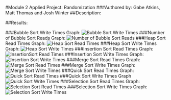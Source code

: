 #Module 2 Applied Project: Randomization
###Authored by: Gabe Atkins, Matt Thomas and Josh Winter
##Description:

##Results:

###Bubble Sort Write Times Graph:
![Bubble Sort Write Times](images/BubbleWriteTimes.png "Bubble Sort Write Times")
###Number of Bubble Sort Reads Graph:
![Number of Bubble Sort Reads](images/NumberBubbleReads.png "Number of Bubble Sort Reads")
###Heap Sort Read Times Graph:
![Heap Sort Read Times](images/HeapReadTimes.png "Heap Sort Read Times")
###Heap Sort Write Times Graph:
![Heap Sort Write Times](images/HeapWriteTimes.png "Heap Sort Write Times")
###Insertion Sort Read Times Graph:
![InsertionSort Read Times](images/InsertionReadTimes.png "Insertion Sort Read Times")
###Insertion Sort Write Times Graph:
![Insertion Sort Write Times](images/InsertionWriteTimes.png "Insertion Sort Write Times")
###Merge Sort Read Times Graph:
![Merge Sort Read Times](images/MergeReadTimes.png "Merge Sort Read Times")
###Merge Sort Write Times Graph:
![Merge Sort Write Times](images/MergeWriteTimes.png "Merge Sort Write Times")
###Quick Sort Read Times Graph:
![Quick Sort Read Times](images/QuickReadTimes.png "Quick Sort Read Times")
###Quick Sort Write Times Graph
![Quick Sort Write Times](images/QuickWriteTimes.png "Quick Sort Write Times")
###Selection Sort Read Times Graph:
![Selection Sort Read Times](images/SelectionReadTimes.png "Selection Sort Read Times")
###Selection Sort Write Times Graph:
![Selection Sort Write Times](images/SelectionWriteTimes.png "Selection Sort Write Times")

